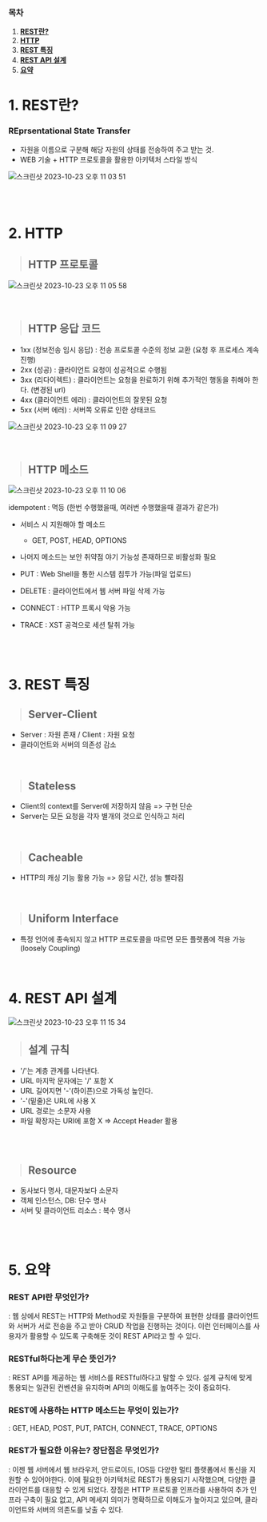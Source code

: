 ### 목차

1. [**REST란?**](#1-REST란?)
2. [**HTTP**](#2-HTTP)
3. [**REST 특징**](#3-REST-특징)
4. [**REST API 설계**](#4-REST-API-설계)
5. [**요약**](#4-요약)



# 1. REST란?

### REprsentational State Transfer

- 자원을 이름으로 구분해 해당 자원의 상태를 전송하여 주고 받는 것.
- WEB 기술 + HTTP 프로토콜을 활용한 아키텍처 스타일 방식

![스크린샷 2023-10-23 오후 11 03 51](https://github.com/Youth787/SSAFY_CS_Study/assets/90955152/59a9824f-a32b-4e84-abb1-794ce6d15ba2)

<br/>
<br/>

# 2. HTTP

> ## HTTP 프로토콜

![스크린샷 2023-10-23 오후 11 05 58](https://github.com/Youth787/SSAFY_CS_Study/assets/90955152/1e575c4e-e060-4a00-ab90-861e2408938b)

<br/>

> ## HTTP 응답 코드

- 1xx (정보전송 임시 응답) : 전송 프로토콜 수준의 정보 교환 (요청 후 프로세스 계속 진행)
- 2xx (성공) : 클라이언트 요청이 성공적으로 수행됨
- 3xx (리다이렉트) : 클라이언트는 요청을 완료하기 위해 추가적인 행동을 취해야 한다. (변경된 url)
- 4xx (클라이언트 에러) : 클라이언트의 잘못된 요청
- 5xx (서버 에러) : 서버쪽 오류로 인한 상태코드

![스크린샷 2023-10-23 오후 11 09 27](https://github.com/Youth787/SSAFY_CS_Study/assets/90955152/72594d0f-1b16-4983-932a-21a62bb005a9)

<br/>

> ## HTTP 메소드

![스크린샷 2023-10-23 오후 11 10 06](https://github.com/Youth787/SSAFY_CS_Study/assets/90955152/d8a3886f-dcdb-48c7-92f2-84a9c8d79957)

idempotent : 멱등 (한번 수행했을때, 여러번 수행했을때 결과가 같은가)
- 서비스 시 지원해야 할 메소드
  - GET, POST, HEAD, OPTIONS
- 나머지 메소드는 보안 취약점 야기 가능성 존재하므로 비활성화 필요

- PUT : Web Shell을 통한 시스템 침투가 가능(파일 업로드)
- DELETE : 클라이언트에서 웹 서버 파일 삭제 가능
- CONNECT : HTTP 프록시 악용 가능
- TRACE : XST 공격으로 세션 탈취 가능 

<br/>
<br/>

# 3. REST 특징


> ## Server-Client

- Server : 자원 존재 / Client : 자원 요청
- 클라이언트와 서버의 의존성 감소
  
<br/>


> ## Stateless

- Client의 context를 Server에 저장하지 않음 => 구현 단순
- Server는 모든 요청을 각자 별개의 것으로 인식하고 처리
  
<br/>


> ## Cacheable

- HTTP의 캐싱 기능 활용 가능 => 응답 시간, 성능 빨라짐
<br/>


> ## Uniform Interface

- 특정 언어에 종속되지 않고 HTTP 프로토콜을 따르면 모든 플랫폼에 적용 가능 (loosely Coupling)
<br/>



# 4. REST API 설계 

![스크린샷 2023-10-23 오후 11 15 34](https://github.com/Youth787/SSAFY_CS_Study/assets/90955152/ec81138a-0523-4823-a2c4-f7a5065b3bb4)


> ## 설계 규칙 

- '/'는 계층 관계를 나타낸다.
- URL 마지막 문자에는 '/' 포함 X
- URL 길어지면 '-'(하이픈)으로 가독성 높인다.
- '-'(밑줄)은 URL에 사용 X
- URL 경로는 소문자 사용
- 파일 확장자는 URI에 포함 X => Accept Header 활용
  
<br/>
<br/>

> ## Resource

- 동사보다 명사, 대문자보다 소문자
- 객체 인스턴스, DB: 단수 명사
- 서버 및 클라이언트 리소스 : 복수 명사

<br/>
<br/>

# 5. 요약 

### REST API란 무엇인가?
: 웹 상에서 REST는 HTTP와 Method로 자원들을 구분하여 표현한 상태를 클라이언트와 서버가 서로 전송을 주고 받아 CRUD 작업을 진행하는 것이다. 이런 인터페이스를 사용자가 활용할 수 있도록 구축해둔 것이 REST API라고 할 수 있다. 

### RESTful하다는게 무슨 뜻인가?
: REST API를 제공하는 웹 서비스를 RESTful하다고 말할 수 있다. 설계 규칙에 맞게 통용되는 일관된 컨벤션을 유지하며 API의 이해도를 높여주는 것이 중요하다. 

### REST에 사용하는 HTTP 메소드는 무엇이 있는가?
: GET, HEAD, POST, PUT, PATCH, CONNECT, TRACE, OPTIONS

### REST가 필요한 이유는? 장단점은 무엇인가?
: 이젠 웹 서버에서 웹 브라우저, 안드로이드, IOS등 다양한 멀티 플랫폼에서 통신을 지원할 수 있어야한다. 이에 필요한 아키텍처로 REST가 통용되기 시작했으며, 다양한 클라이언트를 대응할 수 있게 되었다. 장점은 HTTP 프로토콜 인프라를 사용하여 추가 인프라 구축이 필요 없고, API 메세지 의미가 명확하므로 이해도가 높아지고 있으며, 클라이언트와 서버의 의존도를 낮출 수 있다. 


